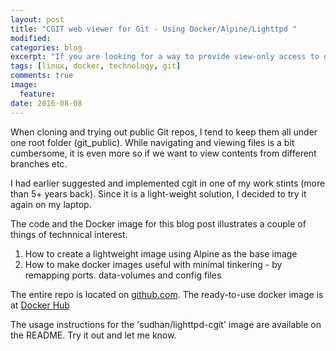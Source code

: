 ```yaml
---
layout: post
title: "CGIT web viewer for Git - Using Docker/Alpine/Lighttpd "
modified:
categories: blog
excerpt: "If you are looking for a way to provide view-only access to git repos, cgit could be of help"
tags: [linux, docker, technology, git]
comments: true
image:
  feature:
date: 2016-08-08
---
```


When cloning and trying out public Git repos, I tend to keep them all under one root folder (git_public). While navigating and viewing files is a bit cumbersome, it is even more so if we want to view contents from different branches etc.

I had earlier suggested and implemented cgit in one of my work stints (more than 5+ years back). Since it is a light-weight solution, I decided to try it again on my laptop.

The code and the Docker image for this blog post illustrates a couple of things of technnical interest.

   1. How to create a lightweight image using Alpine as the base image
   1. How to make docker images useful with minimal tinkering - by remapping ports. data-volumes and config files

The entire repo is located on [github.com](https://github.com/p2c2e/docker-lighttpd-cgit). The ready-to-use docker image is at [Docker Hub](https://hub.docker.com/r/sudhan/lighttpd-cgit/)

The usage instructions for the 'sudhan/lighttpd-cgit' image are available on the README. Try it out and let me know.

